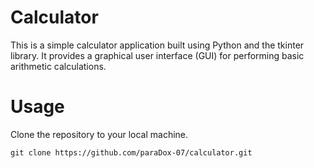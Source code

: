 # Calculator

This is a simple calculator application built using Python and the tkinter library. It provides a graphical user interface (GUI) for performing basic arithmetic calculations.

# Usage

Clone the repository to your local machine.
  ```shell
  git clone https://github.com/paraDox-07/calculator.git
